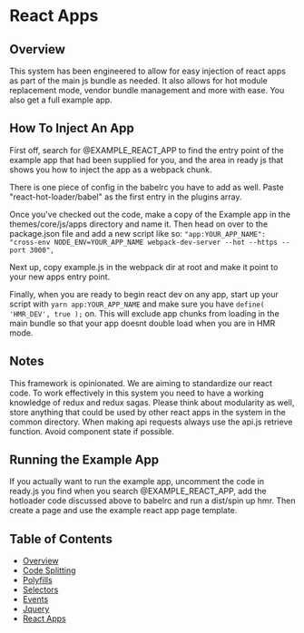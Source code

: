 # React Apps

## Overview

This system has been engineered to allow for easy injection of react apps as part of the main js bundle as needed. It also allows for hot module replacement mode, vendor bundle management and more with ease. You also get a full example app.

## How To Inject An App

First off, search for @EXAMPLE_REACT_APP to find the entry point of the example app that had been supplied for you, and the area in ready js that shows you how to inject the app as a webpack chunk.

There is one piece of config in the babelrc you have to add as well. Paste "react-hot-loader/babel" as the first entry in the plugins array.

Once you've checked out the code, make a copy of the Example app in the themes/core/js/apps directory and name it. Then head on over to the package.json file and add a new script like so: `"app:YOUR_APP_NAME": "cross-env NODE_ENV=YOUR_APP_NAME webpack-dev-server --hot --https --port 3000",`

Next up, copy example.js in the webpack dir at root and make it point to your new apps entry point.

Finally, when you are ready to begin react dev on any app, start up your script with `yarn app:YOUR_APP_NAME` and make sure you have `define( 'HMR_DEV', true );` on. This will exclude app chunks from loading in the main bundle so that your app doesnt double load when you are in HMR mode.

## Notes

This framework is opinionated. We are aiming to standardize our react code. To work effectively in this system you need to have a working knowledge of redux and redux sagas. Please think about modularity as well, store anything that could be used by other react apps in the system in the common directory. When making api requests always use the api.js retrieve function. Avoid component state if possible.

## Running the Example App

If you actually want to run the example app, uncomment the code in ready.js you find when you search @EXAMPLE_REACT_APP, add the hotloader code discussed above to babelrc and run a dist/spin up hmr. Then create a page and use the example react app page template.


## Table of Contents

* [Overview](/docs/frontend/js/README.md)
* [Code Splitting](/docs/frontend/js/code-splitting.md)
* [Polyfills](/docs/frontend/js/polyfills.md)
* [Selectors](/docs/frontend/js/selectors.md)
* [Events](/docs/frontend/js/events.md)
* [Jquery](/docs/frontend/js/jquery.md)
* [React Apps](/docs/frontend/js/react-apps.md)
